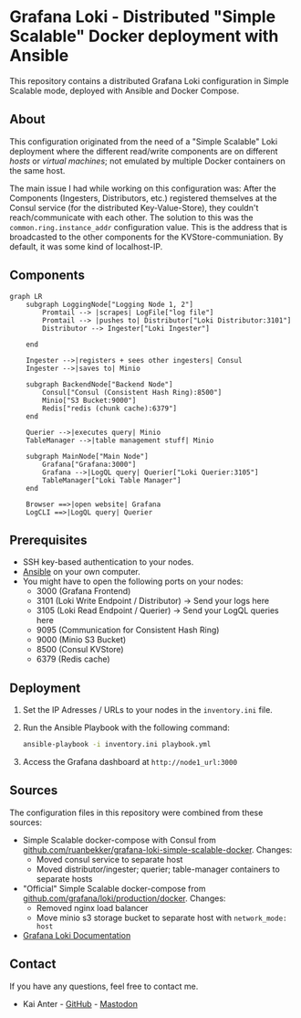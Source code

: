 # Grafana Loki - Distributed "Simple Scalable" Docker deployment with Ansible

This repository contains a distributed Grafana Loki configuration in Simple
Scalable mode, deployed with Ansible and Docker Compose.

## About

This configuration originated from the need of a "Simple Scalable" Loki
deployment where the different read/write components are on different *hosts* or
*virtual machines*; not emulated by multiple Docker containers on the same host.

The main issue I had while working on this configuration was: After the
Components (Ingesters, Distributors, etc.) registered themselves at the Consul
service (for the distributed Key-Value-Store), they couldn't reach/communicate
with each other. The solution to this was the `common.ring.instance_addr`
configuration value. This is the address that is broadcasted to the other
components for the KVStore-communiation. By default, it was some kind of
localhost-IP.

## Components

```mermaid
graph LR
    subgraph LoggingNode["Logging Node 1, 2"]
        Promtail --> |scrapes| LogFile["log file"]
        Promtail --> |pushes to| Distributor["Loki Distributor:3101"]
        Distributor --> Ingester["Loki Ingester"]
        
    end

    Ingester -->|registers + sees other ingesters| Consul
    Ingester -->|saves to| Minio

    subgraph BackendNode["Backend Node"]
        Consul["Consul (Consistent Hash Ring):8500"]
        Minio["S3 Bucket:9000"]
        Redis["redis (chunk cache):6379"]
    end

    Querier -->|executes query| Minio
    TableManager -->|table management stuff| Minio

    subgraph MainNode["Main Node"]
        Grafana["Grafana:3000"]
        Grafana -->|LogQL query| Querier["Loki Querier:3105"]
        TableManager["Loki Table Manager"]
    end

    Browser ==>|open website| Grafana
    LogCLI ==>|LogQL query| Querier

```

## Prerequisites

- SSH key-based authentication to your nodes.
- [Ansible](https://docs.ansible.com/ansible/latest/installation_guide/intro_installation.html) on your own computer.
- You might have to open the following ports on your nodes:
  - 3000 (Grafana Frontend)
  - 3101 (Loki Write Endpoint / Distributor) -> Send your logs here
  - 3105 (Loki Read Endpoint / Querier) -> Send your LogQL queries here
  - 9095 (Communication for Consistent Hash Ring)
  - 9000 (Minio S3 Bucket)
  - 8500 (Consul KVStore)
  - 6379 (Redis cache)

## Deployment

1. Set the IP Adresses / URLs to your nodes in the `inventory.ini` file.
2. Run the Ansible Playbook with the following command:

    ```bash
    ansible-playbook -i inventory.ini playbook.yml
    ```

3. Access the Grafana dashboard at `http://node1_url:3000`

## Sources

The configuration files in this repository were combined from these sources:

- Simple Scalable docker-compose with Consul from [github.com/ruanbekker/grafana-loki-simple-scalable-docker](https://github.com/ruanbekker/grafana-loki-simple-scalable-docker). Changes:
  - Moved consul service to separate host
  - Moved distributor/ingester; querier; table-manager containers to separate hosts
- "Official" Simple Scalable docker-compose from [github.com/grafana/loki/production/docker](https://github.com/grafana/loki/tree/main/production/docker). Changes:
  - Removed nginx load balancer
  - Move minio s3 storage bucket to separate host with `network_mode: host`
- [Grafana Loki Documentation](https://grafana.com/docs/loki/latest/configuration/)

## Contact

If you have any questions, feel free to contact me.

- Kai Anter - [GitHub](https://github.com/Tanikai) - [Mastodon](https://hachyderm.io/@tanikai)
